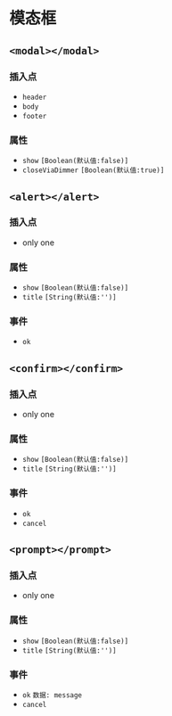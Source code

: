 # 模态框

## `<modal></modal>`

### 插入点
+ `header`
+ `body`
+ `footer`

### 属性
+ `show` `[Boolean(默认值:false)]`
+ `closeViaDimmer` `[Boolean(默认值:true)]`

## `<alert></alert>`

### 插入点
+ only one

### 属性
+ `show` `[Boolean(默认值:false)]`
+ `title` `[String(默认值:'')]`

### 事件
+ `ok`

## `<confirm></confirm>`

### 插入点
+ only one

### 属性
+ `show` `[Boolean(默认值:false)]`
+ `title` `[String(默认值:'')]`

### 事件
+ `ok`
+ `cancel`

## `<prompt></prompt>`

### 插入点
+ only one

### 属性
+ `show` `[Boolean(默认值:false)]`
+ `title` `[String(默认值:'')]`

### 事件
+ `ok` `数据: message`
+ `cancel`
